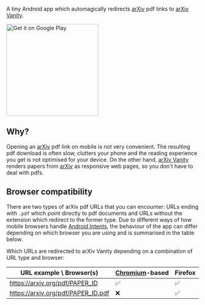 A tiny Android app which automagically redirects [arXiv](https://arxiv.org/) 
pdf links to [arXiv Vanity](https://www.arxiv-vanity.com).  

<a href='https://play.google.com/store/apps/details?id=com.arxivvanity.application&utm_source=github'>
    <img width="240px" 
         alt='Get it on Google Play' 
         src='https://play.google.com/intl/en_us/badges/images/generic/en_badge_web_generic.png'/>
</a>

## Why?

Opening an [arXiv](https://arxiv.org/) pdf link on mobile is not very convenient. 
The resulting pdf download is often slow, clutters your phone and the reading experience
you get is not optimised for your device. On the other hand, 
[arXiv Vanity](https://www.arxiv-vanity.com) renders papers from [arXiv](https://arxiv.org/)
as responsive web pages, so you don't have to deal with pdfs.

## Browser compatibility

There are two types of arXiv pdf URLs that you can encounter: URLs ending with `.pdf` 
which point directly to pdf documents and URLs without the extension which 
redirect to the former type. Due to different ways of how mobile browsers handle 
[Android Intents](https://developer.android.com/guide/components/intents-filters), 
the behaviour of the app can differ depending on which browser you are using 
and is summarised in the table below.

Which URLs are redirected to arXiv Vanity depending on
 a combination of URL type and browser: 

| URL example \ Browser(s) | [Chromium](https://github.com/chromium/chromium)-based | Firefox |
| --- | --- | --- |
| https://arxiv.org/pdf/PAPER_ID | ✅ | ✅ |
| https://arxiv.org/pdf/PAPER_ID.pdf | ❌ | ✅ | 
